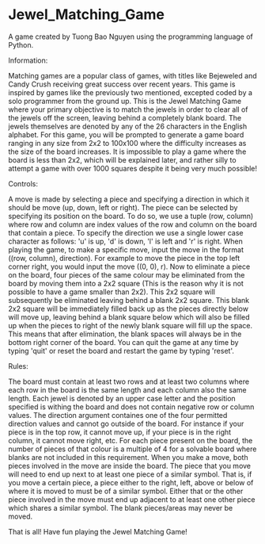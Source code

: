 # Jewel_Matching_Game
A game created by Tuong Bao Nguyen using the programming language of Python.

Information:

Matching games are a popular class of games, with titles like Bejeweled and Candy Crush receiving great success over recent years. This game is inspired by games like the previously two mentioned, excepted coded by a solo programmer from the ground up. This is the Jewel Matching Game where your primary objective is to match the jewels in order to clear all of the jewels off the screen, leaving behind a completely blank board. The jewels themselves are denoted by any of the 26 characters in the English alphabet. For this game, you will be prompted to generate a game board ranging in any size from 2x2 to 100x100 where the difficulty increases as the size of the board increases. It is impossible to play a game where the board is less than 2x2, which will be explained later, and rather silly to attempt a game with over 1000 squares despite it being very much possible! 

Controls:

A move is made by selecting a piece and specifying a direction in which it should be move (up, down, left or right). The piece can be selected by specifying its position on the board. To do so, we use a tuple (row, column) where row and column are index values of the row and column on the board that contain a piece. To specify the direction we use a single lower case character as follows: 'u' is up, 'd' is down, 'l' is left and 'r' is right. When playing the game, to make a specific move, input the move in the format ((row, column), direction). For example to move the piece in the top left corner right, you would input the move ((0, 0), r). Now to eliminate a piece on the board, four pieces of the same colour may be eliminated from the board by moving them into a 2x2 square (This is the reason why it is not possible to have a game smaller than 2x2). This 2x2 square will subsequently be eliminated leaving behind a blank 2x2 square. This blank 2x2 square will be immediately filled back up as the pieces directly below will move up, leaving behind a blank square below which will also be filled up when the pieces to right of the newly blank square will fill up the space. This means that after elimination, the blank spaces will always be in the bottom right corner of the board. You can quit the game at any time by typing 'quit' or reset the board and restart the game by typing 'reset'.

Rules:

The board must contain at least two rows and at least two columns where each row in the board is the same length and each column also the same length. Each jewel is denoted by an upper case letter and the position specified is withing the board and does not contain negative row or column values. The direction argument containes one of the four permitted direction values and cannot go outside of the board. For instance if your piece is in the top row, it cannot move up, if your piece is in the right column, it cannot move right, etc. For each piece present on the board, the number of pieces of that colour is a multiple of 4 for a solvable board where blanks are not included in this requirement. When you make a move, both pieces involved in the move are inside the board. The piece that you move will need to end up next to at least one piece of a similar symbol. That is, if you move a certain piece, a piece either to the right, left, above or below of where it is moved to must be of a similar symbol. Either that or the other piece involved in the move must end up adjacent to at least one other piece which shares a similar symbol. The blank pieces/areas may never be moved.

That is all! Have fun playing the Jewel Matching Game!
